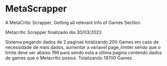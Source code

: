 # MetaScrapper
A MetaCritic Scrapper, Getting all relevant info of Games Section.

Metacritic Scrapper finalizado dia 30/03/2022

Sistema pegando dados de 2 paginas totalizando 200 Games em caso de
necessidade de mais dados, aumentar a variavel page_limiter sendo
que o limite deve ser abaixo 196 para sendo esta a ultima pagina 
contendo dados de games que o Metacritic possui. Totalizando 19700
Games.
